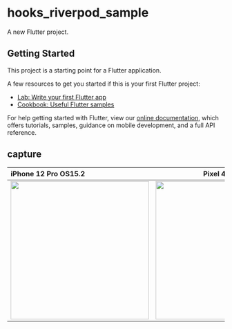 # hooks_riverpod_sample

A new Flutter project.

## Getting Started

This project is a starting point for a Flutter application.

A few resources to get you started if this is your first Flutter project:

- [Lab: Write your first Flutter app](https://flutter.dev/docs/get-started/codelab)
- [Cookbook: Useful Flutter samples](https://flutter.dev/docs/cookbook)

For help getting started with Flutter, view our
[online documentation](https://flutter.dev/docs), which offers tutorials,
samples, guidance on mobile development, and a full API reference.

## capture

| iPhone 12 Pro OS15.2 | Pixel 4 OS12 |
|:---|:---:|
|<img src="https://user-images.githubusercontent.com/16476224/151581749-9a1fb348-ea57-441f-ad65-99a56f64d355.png" width=320 /> |<img src="https://user-images.githubusercontent.com/16476224/151581796-0f018f8a-6f4c-4aaa-ab53-1250641b03fe.png" width=320 /> |
